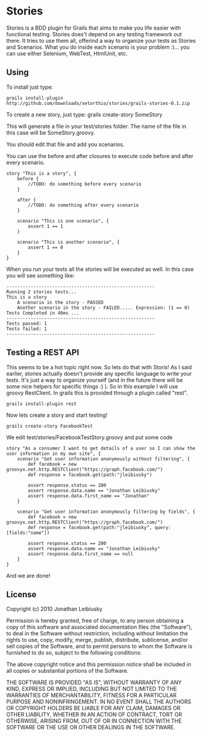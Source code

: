 # Stories

Stories is a BDD plugin for Grails that aims to make you life easier with functional testing.
Stories does't depend on any testing framework out there. It tries to use them all, offerind a way to organize your tests as Stories and Scenarios. 
What you do inside each scenario is your problem :)... you can use either Selenium, WebTest, HtmlUnit, etc.

## Using

To install just type:

    grails install-plugin http://github.com/downloads/xetorthio/stories/grails-stories-0.1.zip

To create a new story, just type:
    grails create-story SomeStory

This will generate a file in your test/stories folder. The name of the file in this case will be SomeStory.groovy.

You should edit that file and add you scenarios.

You can use the before and after closures to execute code before and after every scenario.

    story "This is a story", {
        before {
            //TODO: do something before every scenario
        }

        after {
            //TODO: do something after every scenario
        }

        scenario "This is one scenario", {
            assert 1 == 1
        }

        scenario "This is another scenario", {
            assert 1 == 0
        }
    }

When you run your tests all the stories will be executed as well.
In this case you will see something like:

    -------------------------------------------------------
    Running 2 stories tests...
    This is a story
        A scenario in the story - PASSED
        Another scenario in the story - FAILED..... Expression: (1 == 0)
    Tests Completed in 46ms ...
    -------------------------------------------------------
    Tests passed: 1
    Tests failed: 1
    -------------------------------------------------------

## Testing a REST API
This seems to be a hot topic right now. So lets do that with Storis!
As I said earlier, stories actually doesn't provide any specific language to write your tests. It's just a way to organize yourself (and in the future there will be some nice helpers for specific things :) ).
So in this example I will use groovy RestClient. In grails this is provided through a plugin called "rest".

    grails install-plugin rest

Now lets create a story and start testing!

    grails create-story FacebookTest

We edit test/stories/FacebookTestStory.groovy and put some code

    story "As a consumer I want to get details of a user so I can show the user information in my own site", {
        scenario "Get user information anonymously without filtering", {
            def facebook = new groovyx.net.http.RESTClient("https://graph.facebook.com/")
            def response = facebook.get(path:"jleibiusky")

            assert response.status == 200
            assert response.data.name == "Jonathan Leibiusky"
            assert response.data.first_name == "Jonathan"
        }
        
        scenario "Get user information anonymously filtering by fields", {
            def facebook = new groovyx.net.http.RESTClient("https://graph.facebook.com/")
            def response = facebook.get(path:"jleibiusky", query:[fields:"name"])

            assert response.status == 200
            assert response.data.name == "Jonathan Leibiusky"
            assert response.data.first_name == null
        }
    }

And we are done!

License
-------

Copyright (c) 2010 Jonathan Leibiusky

Permission is hereby granted, free of charge, to any person
obtaining a copy of this software and associated documentation
files (the "Software"), to deal in the Software without
restriction, including without limitation the rights to use,
copy, modify, merge, publish, distribute, sublicense, and/or sell
copies of the Software, and to permit persons to whom the
Software is furnished to do so, subject to the following
conditions:

The above copyright notice and this permission notice shall be
included in all copies or substantial portions of the Software.

THE SOFTWARE IS PROVIDED "AS IS", WITHOUT WARRANTY OF ANY KIND,
EXPRESS OR IMPLIED, INCLUDING BUT NOT LIMITED TO THE WARRANTIES
OF MERCHANTABILITY, FITNESS FOR A PARTICULAR PURPOSE AND
NONINFRINGEMENT. IN NO EVENT SHALL THE AUTHORS OR COPYRIGHT
HOLDERS BE LIABLE FOR ANY CLAIM, DAMAGES OR OTHER LIABILITY,
WHETHER IN AN ACTION OF CONTRACT, TORT OR OTHERWISE, ARISING
FROM, OUT OF OR IN CONNECTION WITH THE SOFTWARE OR THE USE OR
OTHER DEALINGS IN THE SOFTWARE.

